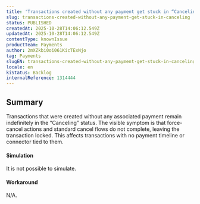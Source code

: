 ```yaml
---
title: 'Transactions created without any payment get stuck in “Canceling”'
slug: transactions-created-without-any-payment-get-stuck-in-canceling
status: PUBLISHED
createdAt: 2025-10-28T14:06:12.549Z
updatedAt: 2025-10-28T14:06:12.549Z
contentType: knownIssue
productTeam: Payments
author: 2mXZkbi0oi061KicTExNjo
tag: Payments
slugEN: transactions-created-without-any-payment-get-stuck-in-canceling
locale: en
kiStatus: Backlog
internalReference: 1314444
---
```


## Summary


Transactions that were created without any associated payment remain indefinitely in the “Canceling” status. The visible symptom is that force-cancel actions and standard cancel flows do not complete, leaving the transaction locked. This affects transactions with no payment timeline or connector tied to them.


#### Simulation


It is not possible to simulate.


#### Workaround


N/A.



